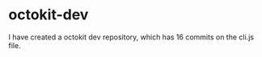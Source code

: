 # octokit-dev

I have created a octokit dev repository, which has <!-- repo-counter -->16<!-- /repo-counter --> commits on the cli.js file.
